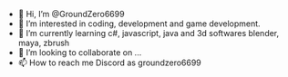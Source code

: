 - 👋 Hi, I’m @GroundZero6699
- 👀 I’m interested in coding, development and game development.
- 🌱 I’m currently learning c#, javascript, java and 3d softwares blender, maya, zbrush
- 💞️ I’m looking to collaborate on ...
- 📫 How to reach me Discord as groundzero6699

<!---
GroundZero6699/GroundZero6699 is a ✨ special ✨ repository because its `README.md` (this file) appears on your GitHub profile.
You can click the Preview link to take a look at your changes.
--->
